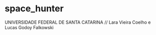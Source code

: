 # space_hunter
UNIVERSIDADE FEDERAL DE SANTA CATARINA // Lara Vieira Coelho e Lucas Godoy Falkowski
